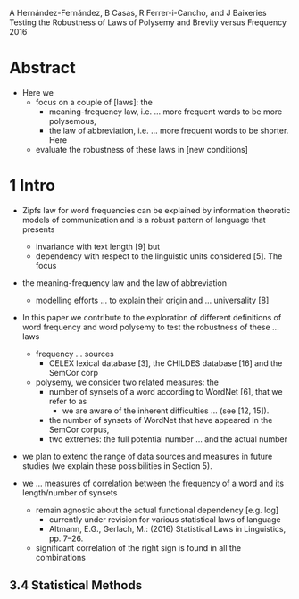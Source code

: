 A Hernández-Fernández, B Casas, R Ferrer-i-Cancho, and J Baixeries
Testing the Robustness of Laws of Polysemy and Brevity versus Frequency
2016

# Abstract

* Here we
  * focus on a couple of [laws]: the
    * meaning-frequency law, i.e. ... more frequent words to be more polysemous,
    * the law of abbreviation, i.e. ... more frequent words to be shorter. Here
  * evaluate the robustness of these laws in [new conditions]

# 1 Intro

* Zipfs law for word frequencies can be explained by information theoretic
  models of communication and is a robust pattern of language that presents
  * invariance with text length [9] but
  * dependency with respect to the linguistic units considered [5]. The focus
* the meaning-frequency law and the law of abbreviation
  * modelling efforts ... to explain their origin and ... universality [8]
* In this paper we contribute to the exploration of different definitions of
  word frequency and word polysemy to test the robustness of these ...  laws

  * frequency ... sources
    * CELEX lexical database [3], the CHILDES database [16] and the SemCor corp
  * polysemy, we consider two related measures: the
    * number of synsets of a word according to WordNet [6], that we refer to as
      * we are aware of the inherent difficulties ... (see [12, 15]).
    * the number of synsets of WordNet that have appeared in the SemCor corpus,
    * two extremes: the full potential number ... and the actual number
* we plan to extend the range of data sources and measures in future studies
  (we explain these possibilities in Section 5).
* we ... measures of correlation between the frequency of a word and its
  length/number of synsets
  * remain agnostic about the actual functional dependency [e.g. log]
    * currently under revision for various statistical laws of language
    * Altmann, E.G., Gerlach, M.: (2016) Statistical Laws in Linguistics, pp. 7–26.
  * significant correlation of the right sign is found in all the combinations

## 3.4 Statistical Methods
